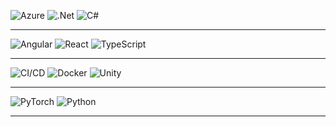 
![Azure](https://img.shields.io/badge/azure-118185.svg?style=for-the-badge&logo=microsoftazure&logoColor=white) ![.Net](https://img.shields.io/badge/.NET-118185?style=for-the-badge&logo=.net&logoColor=white) ![C#](https://img.shields.io/badge/c%23-118185.svg?style=for-the-badge&logo=c-sharp&logoColor=white) 

---

![Angular](https://img.shields.io/badge/angular-118185.svg?style=for-the-badge&logo=angular&logoColor=white) ![React](https://img.shields.io/badge/react-118185.svg?style=for-the-badge&logo=react&logoColor=white) ![TypeScript](https://img.shields.io/badge/typescript-118185.svg?style=for-the-badge&logo=typescript&logoColor=white)

---

![CI/CD](https://shields.io/badge/Azure-Devops-118185?style=for-the-badge&logo=microsoftazure&logoColor=white) ![Docker](https://img.shields.io/badge/docker-118185.svg?style=for-the-badge&logo=docker&logoColor=white) ![Unity](https://img.shields.io/badge/unity-118185.svg?style=for-the-badge&logo=unity&logoColor=white)

---

![PyTorch](https://img.shields.io/badge/PyTorch-118185.svg?style=for-the-badge&logo=PyTorch&logoColor=white) ![Python](https://img.shields.io/badge/python-118185?style=for-the-badge&logo=python&logoColor=white)

---